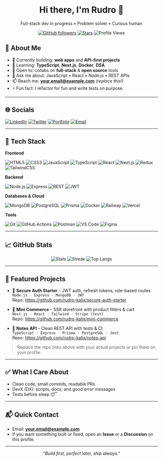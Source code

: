 <!-- Profile README for github.com/rudro-kalix -->
<!-- Tip: Edit the placeholders (email, socials, pinned projects) to make it yours -->

<div align="center">

# Hi there, I'm **Rudro** 👋  
Full-stack dev in progress • Problem solver • Curious human

[![GitHub followers](https://img.shields.io/github/followers/rudro-kalix?style=for-the-badge)](https://github.com/rudro-kalix?tab=followers)
[![Stars](https://img.shields.io/github/stars/rudro-kalix?style=for-the-badge)](https://github.com/rudro-kalix?tab=repositories)
![Profile Views](https://komarev.com/ghpvc/?username=rudro-kalix&style=for-the-badge)

</div>

## 🚀 About Me
- 🔭 Currently building: **web apps** and **API-first projects**
- 🌱 Learning: **TypeScript**, **Next.js**, **Docker**, **DSA**
- 🤝 Open to: collabs on **full-stack** & **open source** tools
- 💬 Ask me about: JavaScript • React • Node.js • REST APIs
- 📫 Reach me: **your.email@example.com** *(replace this!)*  
- ⚡ Fun fact: I refactor for fun and write tests on purpose.

---

## 🌐 Socials
[![LinkedIn](https://img.shields.io/badge/LinkedIn-0A66C2?logo=linkedin&logoColor=white)](https://www.linkedin.com/in/your-handle/)
[![Twitter](https://img.shields.io/badge/Twitter-111?logo=x&logoColor=white)](https://x.com/your-handle)
[![Portfolio](https://img.shields.io/badge/Portfolio-000?logo=vercel&logoColor=white)](https://www.portfolio.ovairal.xyz)
[![Email](https://img.shields.io/badge/Email-0078D4?logo=gmail&logoColor=white)](mailto:252-35-584@diu.edu.bd)

---

## 🧰 Tech Stack

**Frontend**
  
![HTML5](https://img.shields.io/badge/HTML5-E34F26.svg?logo=html5&logoColor=white)
![CSS3](https://img.shields.io/badge/CSS3-1572B6.svg?logo=css3&logoColor=white)
![JavaScript](https://img.shields.io/badge/JavaScript-F7DF1E.svg?logo=javascript&logoColor=222)
![TypeScript](https://img.shields.io/badge/TypeScript-3178C6.svg?logo=typescript&logoColor=white)
![React](https://img.shields.io/badge/React-20232A.svg?logo=react&logoColor=61DAFB)
![Next.js](https://img.shields.io/badge/Next.js-000000.svg?logo=nextdotjs&logoColor=white)
![Redux](https://img.shields.io/badge/Redux-764ABC.svg?logo=redux&logoColor=white)
![TailwindCSS](https://img.shields.io/badge/Tailwind-06B6D4.svg?logo=tailwindcss&logoColor=white)

**Backend**

![Node.js](https://img.shields.io/badge/Node.js-339933.svg?logo=nodedotjs&logoColor=white)
![Express](https://img.shields.io/badge/Express-000000.svg?logo=express&logoColor=white)
![REST](https://img.shields.io/badge/REST-0A0A0A.svg?logo=swagger&logoColor=white)
![JWT](https://img.shields.io/badge/JWT-000000.svg?logo=jsonwebtokens&logoColor=white)

**Databases & Cloud**

![MongoDB](https://img.shields.io/badge/MongoDB-47A248.svg?logo=mongodb&logoColor=white)
![PostgreSQL](https://img.shields.io/badge/PostgreSQL-4169E1.svg?logo=postgresql&logoColor=white)
![Prisma](https://img.shields.io/badge/Prisma-2D3748.svg?logo=prisma&logoColor=white)
![Docker](https://img.shields.io/badge/Docker-2496ED.svg?logo=docker&logoColor=white)
![Railway](https://img.shields.io/badge/Railway-0B0D0E.svg?logo=railway&logoColor=white)
![Vercel](https://img.shields.io/badge/Vercel-000000.svg?logo=vercel&logoColor=white)

**Tools**

![Git](https://img.shields.io/badge/Git-F05032.svg?logo=git&logoColor=white)
![GitHub Actions](https://img.shields.io/badge/GitHub_Actions-2088FF.svg?logo=githubactions&logoColor=white)
![Postman](https://img.shields.io/badge/Postman-FF6C37.svg?logo=postman&logoColor=white)
![VS Code](https://img.shields.io/badge/VS_Code-007ACC.svg?logo=visualstudiocode&logoColor=white)
![Figma](https://img.shields.io/badge/Figma-F24E1E.svg?logo=figma&logoColor=white)

---

## 📈 GitHub Stats

<div align="center">

![Stats](https://github-readme-stats.vercel.app/api?username=rudro-kalix&show_icons=true&theme=transparent&hide_border=true)
![Streak](https://streak-stats.demolab.com?user=rudro-kalix&theme=transparent&hide_border=true)
![Top Langs](https://github-readme-stats.vercel.app/api/top-langs/?username=rudro-kalix&layout=compact&theme=transparent&hide_border=true)

</div>

---

## 🧩 Featured Projects

- 🔐 **Secure Auth Starter** – JWT auth, refresh tokens, role-based routes  
  `Node.js · Express · MongoDB · JWT`  
  Repo: https://github.com/rudro-kalix/secure-auth-starter

- 🛒 **Mini Commerce** – SSR storefront with product filters & cart  
  `Next.js · React · Tailwind · Stripe (test)`  
  Repo: https://github.com/rudro-kalix/mini-commerce

- 📝 **Notes API** – Clean REST API with tests & CI  
  `TypeScript · Express · Prisma · PostgreSQL · Jest`  
  Repo: https://github.com/rudro-kalix/notes-api

> Replace the repo links above with your actual projects or pin them on your profile.

---

## ✅ What I Care About
- Clean code, small commits, readable PRs
- DevX (DX): scripts, docs, and good error messages
- Tests before sleep 😴

---

## 📬 Quick Contact
- Email: **your.email@example.com**  
- If you want something built or fixed, open an **Issue** or a **Discussion** on this profile.

---

<div align="center">

*“Build first, perfect later, ship always.”*  

<!-- Fun: contribution snake (enable via a GitHub Action if you like) -->
<!--
![snake gif](https://github.com/rudro-kalix/rudro-kalix/blob/output/github-contribution-grid-snake.svg)
-->

</div>
